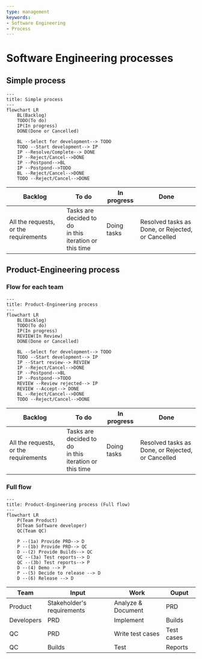 ```yaml
---
type: management
keywords:
- Software Engineering
- Process
---
```

# Software Engineering processes

## Simple process

```mermaid
---
title: Simple process
---
flowchart LR
    BL(Backlog)
    TODO(To do)
    IP(In progress)
    DONE(Done or Cancelled)

    BL --Select for development--> TODO
    TODO --Start development--> IP
    IP --Resolve/Complete--> DONE
    IP --Reject/Cancel-->DONE
    IP --Postpond-->BL
    IP --Postpond-->TODO
    BL --Reject/Cancel-->DONE
    TODO --Reject/Cancel-->DONE
```

| Backlog                               | To do                                                      | In progress | Done                                              |
| ------------------------------------- | ---------------------------------------------------------- | ----------- | ------------------------------------------------- |
| All the requests, or the requirements | Tasks are decided to do<br/>in this iteration or this time | Doing tasks | Resolved tasks as Done, or Rejected, or Cancelled |

## Product-Engineering process

### Flow for each team

```mermaid
---
title: Product-Engineering process
---
flowchart LR
    BL(Backlog)
    TODO(To do)
    IP(In progress)
    REVIEW(In Review)
    DONE(Done or Cancelled)

    BL --Select for development--> TODO
    TODO --Start development--> IP
    IP --Start review--> REVIEW
    IP --Reject/Cancel-->DONE
    IP --Postpond-->BL
    IP --Postpond-->TODO
    REVIEW --Review rejected--> IP
    REVIEW --Accept--> DONE
    BL --Reject/Cancel-->DONE
    TODO --Reject/Cancel-->DONE
```

| Backlog                               | To do                                                      | In progress | Done                                              |
| ------------------------------------- | ---------------------------------------------------------- | ----------- | ------------------------------------------------- |
| All the requests, or the requirements | Tasks are decided to do<br/>in this iteration or this time | Doing tasks | Resolved tasks as Done, or Rejected, or Cancelled |

### Full flow

```mermaid
---
title: Product-Engineering process (Full flow)
---
flowchart LR
    P(Team Product)
    D(Team Software developer)
    QC(Team QC)

    P --(1a) Provide PRD--> D
    P --(1b) Provide PRD--> QC
    D --(2) Provide Builds--> QC
    QC --(3a) Test reports--> D
    QC --(3b) Test reports--> P
    D --(4) Demo --> P
    P --(5) Decide to release --> D
    D --(6) Release --> D
```

| Team       | Input                      | Work               | Ouput      |
| ---------- | -------------------------- | ------------------ | ---------- |
| Product    | Stakeholder's requirements | Analyze & Document | PRD        |
| Developers | PRD                        | Implement          | Builds     |
| QC         | PRD                        | Write test cases   | Test cases |
| QC         | Builds                     | Test               | Reports    |
